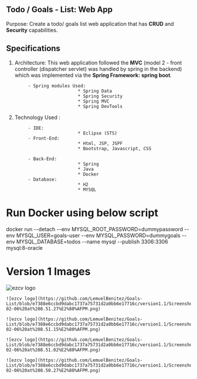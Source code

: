 ## Todo / Goals - List: Web App

Purpose: Create a todo/ goals list web application that has **CRUD** and **Security** capabilities.

## Specifications

1. Architecture: This web application followed the **MVC** (model 2 - front controller (dispatcher servlet) was handled by spring in the backend) which was implemented via the **Spring Framework:** **spring boot**.

            - Spring modules Used:
                               * Spring Data
                               * Spring Security
                               * Spring MVC
                               * Spring DevTools
3. Technology Used :

            - IDE:
                               * Eclipse (STS)
            - Front-End:
                               * Html, JSP, JSPF
                               * Bootstrap, Javascript, CSS

            - Back-End:
                               * Spring
                               * Java
                               * Docker
            - Database:
                               * H2
                               * MYSQL

# Run Docker using below script

docker run --detach --env MYSQL_ROOT_PASSWORD=dummypassword --env
MYSQL_USER=goals-user --env MYSQL_PASSWORD=dummygoals --env MYSQL_DATABASE=todos --name mysql --publish 3306:3306 mysql:8-oracle

   # Version 1 Images

   ![ezcv logo](https://github.com/LemuelBenitez/Goals-List/blob/e7388e6ccbd9dabc1737a75731d2a0bb6e17716c/version1.1/Screenshot%202024-02-06%20at%208.52.01%E2%80%AFPM.png)

    ![ezcv logo](https://github.com/LemuelBenitez/Goals-List/blob/e7388e6ccbd9dabc1737a75731d2a0bb6e17716c/version1.1/Screenshot%202024-02-06%20at%208.51.27%E2%80%AFPM.png)

    ![ezcv logo](https://github.com/LemuelBenitez/Goals-List/blob/e7388e6ccbd9dabc1737a75731d2a0bb6e17716c/version1.1/Screenshot%202024-02-06%20at%208.51.15%E2%80%AFPM.png)

    ![ezcv logo](https://github.com/LemuelBenitez/Goals-List/blob/e7388e6ccbd9dabc1737a75731d2a0bb6e17716c/version1.1/Screenshot%202024-02-06%20at%208.51.02%E2%80%AFPM.png)

    ![ezcv logo](https://github.com/LemuelBenitez/Goals-List/blob/e7388e6ccbd9dabc1737a75731d2a0bb6e17716c/version1.1/Screenshot%202024-02-06%20at%208.50.27%E2%80%AFPM.png)

